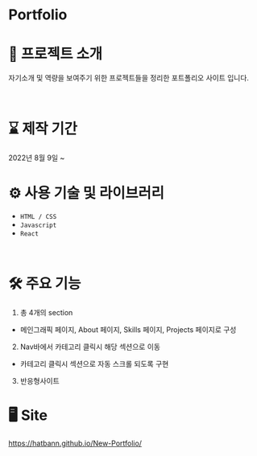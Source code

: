 #  Portfolio


# 📄 프로젝트 소개
자기소개 및 역량을 보여주기 위한 프로젝트들을 정리한 포트폴리오 사이트 입니다.

<br>

# ⌛ 제작 기간
2022년 8월 9일 ~ 
<br>

# ⚙ 사용 기술 및 라이브러리
- `HTML / CSS`
- `Javascript`
- `React`
<br>

# 🛠 주요 기능
1. 총 4개의 section
- 메인그래픽 페이지, About 페이지, Skills 페이지, Projects 페이지로 구성
2. Nav바에서 카테고리 클릭시 해당 섹션으로 이동
- 카테고리 클릭시 섹션으로 자동 스크롤 되도록 구현
3. 반응형사이트

# 🖥 Site
https://hatbann.github.io/New-Portfolio/

